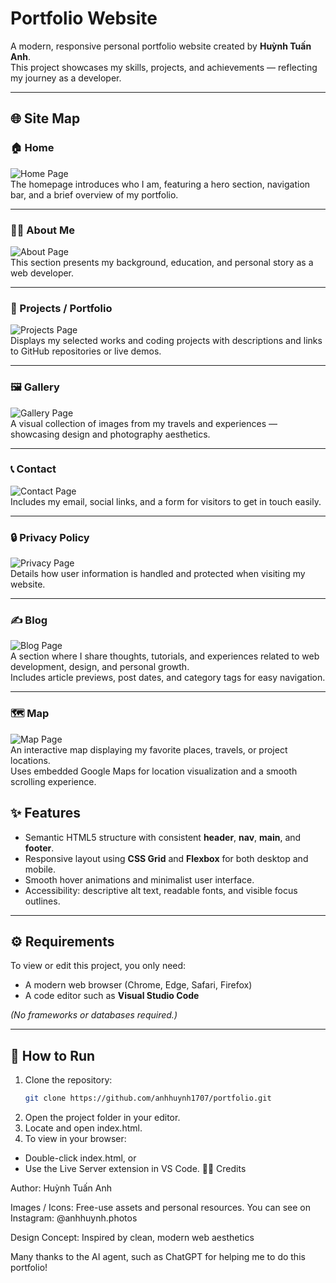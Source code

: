 # Portfolio Website

A modern, responsive personal portfolio website created by **Huỳnh Tuấn Anh**.  
This project showcases my skills, projects, and achievements — reflecting my journey as a developer.

---

## 🌐 Site Map

### 🏠 Home  
![Home Page](assets/img/screenshot/homepage.png)  
The homepage introduces who I am, featuring a hero section, navigation bar, and a brief overview of my portfolio.

---

### 👨‍💻 About Me  
![About Page](assets/img/screenshot/about.png)  
This section presents my background, education, and personal story as a web developer.

---

### 💼 Projects / Portfolio  
![Projects Page](assets/img/screenshot/projects.png)  
Displays my selected works and coding projects with descriptions and links to GitHub repositories or live demos.

---

### 🖼️ Gallery  
![Gallery Page](assets/img/screenshot/gallery.png)  
A visual collection of images from my travels and experiences — showcasing design and photography aesthetics.

---

### 📞 Contact  
![Contact Page](assets/img/screenshot/contact.png)  
Includes my email, social links, and a form for visitors to get in touch easily.

---

### 🔒 Privacy Policy  
![Privacy Page](assets/img/screenshot/policyy.png)  
Details how user information is handled and protected when visiting my website.

---

### ✍️ Blog  
![Blog Page](assets/img/screenshot/blog.png)  
A section where I share thoughts, tutorials, and experiences related to web development, design, and personal growth.  
Includes article previews, post dates, and category tags for easy navigation.

---

### 🗺️ Map  
![Map Page](assets/img/screenshot/map.png)  
An interactive map displaying my favorite places, travels, or project locations.  
Uses embedded Google Maps for location visualization and a smooth scrolling experience.


## ✨ Features

- Semantic HTML5 structure with consistent **header**, **nav**, **main**, and **footer**.  
- Responsive layout using **CSS Grid** and **Flexbox** for both desktop and mobile.  
- Smooth hover animations and minimalist user interface.  
- Accessibility: descriptive alt text, readable fonts, and visible focus outlines.  

---

## ⚙️ Requirements

To view or edit this project, you only need:

- A modern web browser (Chrome, Edge, Safari, Firefox)  
- A code editor such as **Visual Studio Code**  

*(No frameworks or databases required.)*

---

## 🚀 How to Run

1. Clone the repository:
   ```bash
   git clone https://github.com/anhhuynh1707/portfolio.git
2. Open the project folder in your editor.
3. Locate and open index.html.
4. To view in your browser:
  - Double-click index.html, or
  - Use the Live Server extension in VS Code.
👨‍💻 Credits

Author: Huỳnh Tuấn Anh

Images / Icons: Free-use assets and personal resources. You can see on Instagram: @anhhuynh.photos

Design Concept: Inspired by clean, modern web aesthetics

Many thanks to the AI agent, such as ChatGPT for helping me to do this portfolio!
